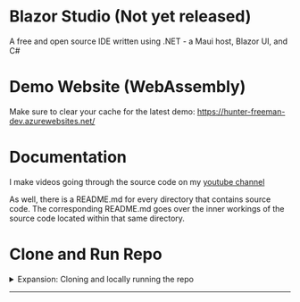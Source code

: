 # Blazor Studio (Not yet released)
A free and open source IDE written using .NET - a Maui host, Blazor UI, and C#

# Demo Website (WebAssembly)
Make sure to clear your cache for the latest demo:
https://hunter-freeman-dev.azurewebsites.net/

# Documentation

I make videos going through the source code on my [youtube channel](https://www.youtube.com/channel/UCzhWhqYVP40as1MFUesQM9w)

As well, there is a README.md for every directory that contains source code. The corresponding README.md goes over the inner workings of the source code located within that same directory.

# Clone and Run Repo

<details>
  <summary>Expansion: Cloning and locally running the repo</summary>


> ### Clone the repo.
![I showcase cloning the repo](Images\RootREADME\CloneTheRepo.gif)

> ### Open the repo in Visual Studio, or any editor of choice.
![I showcase opening the repo](Images\RootREADME\OpenTheRepo.gif)

> ### Run the .NET Maui host.
![I showcase opening the repo](Images\RootREADME\RunTheRepo.gif)

</details>

---